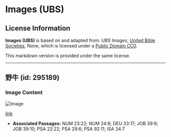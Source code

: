 # Images (UBS)

## License Information

**Images (UBS)** is based on and adapted from: _UBS Images_, [United Bible Societies](https://unitedbiblesocieties.org/), None, which is licensed under a [Public Domain CC0](https://creativecommons.org/public-domain/cc0/).

This markdown version is provided under the same license.



--------------------------------

## 野牛 (id: 295189)

### Image Content

![Image](https://cdn.aquifer.bible/aquifer-content/resources/Media/WEB-0047_aurochs.png)

[link](https://cdn.aquifer.bible/aquifer-content/resources/Media/WEB-0047_aurochs.png)

* **Associated Passages:** NUM 23:22; NUM 24:8; DEU 33:17; JOB 39:9; JOB 39:10; PSA 22:22; PSA 29:6; PSA 92:11; ISA 34:7

